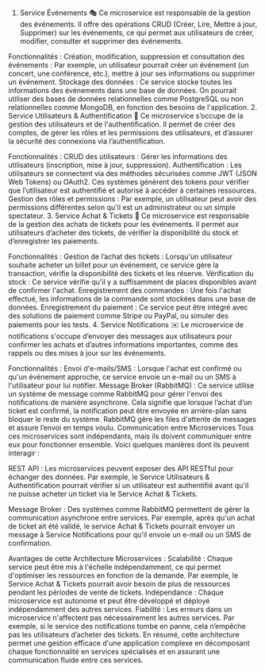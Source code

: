 1. Service Événements 🎭
Ce microservice est responsable de la gestion des événements. Il offre des opérations CRUD (Créer, Lire, Mettre à jour, Supprimer) sur les événements, ce qui permet aux utilisateurs de créer, modifier, consulter et supprimer des événements.

Fonctionnalités :
Création, modification, suppression et consultation des événements : Par exemple, un utilisateur pourrait créer un événement (un concert, une conférence, etc.), mettre à jour ses informations ou supprimer un événement.
Stockage des données : Ce service stocke toutes les informations des événements dans une base de données. On pourrait utiliser des bases de données relationnelles comme PostgreSQL ou non relationnelles comme MongoDB, en fonction des besoins de l'application.
2. Service Utilisateurs & Authentification 👤
Ce microservice s’occupe de la gestion des utilisateurs et de l'authentification. Il permet de créer des comptes, de gérer les rôles et les permissions des utilisateurs, et d’assurer la sécurité des connexions via l’authentification.

Fonctionnalités :
CRUD des utilisateurs : Gérer les informations des utilisateurs (inscription, mise à jour, suppression).
Authentification : Les utilisateurs se connectent via des méthodes sécurisées comme JWT (JSON Web Tokens) ou OAuth2. Ces systèmes génèrent des tokens pour vérifier que l’utilisateur est authentifié et autorisé à accéder à certaines ressources.
Gestion des rôles et permissions : Par exemple, un utilisateur peut avoir des permissions différentes selon qu'il est un administrateur ou un simple spectateur.
3. Service Achat & Tickets 🎫
Ce microservice est responsable de la gestion des achats de tickets pour les événements. Il permet aux utilisateurs d’acheter des tickets, de vérifier la disponibilité du stock et d’enregistrer les paiements.

Fonctionnalités :
Gestion de l’achat des tickets : Lorsqu'un utilisateur souhaite acheter un billet pour un événement, ce service gère la transaction, vérifie la disponibilité des tickets et les réserve.
Vérification du stock : Ce service vérifie qu'il y a suffisamment de places disponibles avant de confirmer l'achat.
Enregistrement des commandes : Une fois l'achat effectué, les informations de la commande sont stockées dans une base de données.
Enregistrement du paiement : Ce service peut être intégré avec des solutions de paiement comme Stripe ou PayPal, ou simuler des paiements pour les tests.
4. Service Notifications ✉️
Le microservice de notifications s'occupe d’envoyer des messages aux utilisateurs pour confirmer les achats et d’autres informations importantes, comme des rappels ou des mises à jour sur les événements.

Fonctionnalités :
Envoi d'e-mails/SMS : Lorsque l'achat est confirmé ou qu'un événement approche, ce service envoie un e-mail ou un SMS à l'utilisateur pour lui notifier.
Message Broker (RabbitMQ) : Ce service utilise un système de message comme RabbitMQ pour gérer l'envoi des notifications de manière asynchrone. Cela signifie que lorsque l’achat d’un ticket est confirmé, la notification peut être envoyée en arrière-plan sans bloquer le reste du système. RabbitMQ gère les files d'attente de messages et assure l’envoi en temps voulu.
Communication entre Microservices
Tous ces microservices sont indépendants, mais ils doivent communiquer entre eux pour fonctionner ensemble. Voici quelques manières dont ils peuvent interagir :

REST API : Les microservices peuvent exposer des API RESTful pour échanger des données. Par exemple, le Service Utilisateurs & Authentification pourrait vérifier si un utilisateur est authentifié avant qu'il ne puisse acheter un ticket via le Service Achat & Tickets.

Message Broker : Des systèmes comme RabbitMQ permettent de gérer la communication asynchrone entre services. Par exemple, après qu'un achat de ticket ait été validé, le service Achat & Tickets pourrait envoyer un message à Service Notifications pour qu'il envoie un e-mail ou un SMS de confirmation.

Avantages de cette Architecture Microservices :
Scalabilité : Chaque service peut être mis à l'échelle indépendamment, ce qui permet d'optimiser les ressources en fonction de la demande. Par exemple, le Service Achat & Tickets pourrait avoir besoin de plus de ressources pendant les périodes de vente de tickets.
Indépendance : Chaque microservice est autonome et peut être développé et déployé indépendamment des autres services.
Fiabilité : Les erreurs dans un microservice n'affectent pas nécessairement les autres services. Par exemple, si le service des notifications tombe en panne, cela n’empêche pas les utilisateurs d’acheter des tickets.
En résumé, cette architecture permet une gestion efficace d'une application complexe en décomposant chaque fonctionnalité en services spécialisés et en assurant une communication fluide entre ces services.
